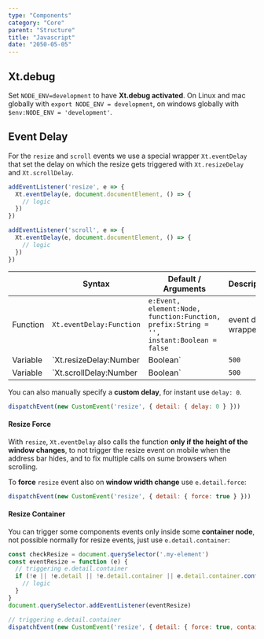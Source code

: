```yaml
---
type: "Components"
category: "Core"
parent: "Structure"
title: "Javascript"
date: "2050-05-05"
---
```


## Xt.debug

Set `NODE_ENV=development` to have **Xt.debug activated**. On Linux and mac globally with `export NODE_ENV = development`, on windows globally with `$env:NODE_ENV = 'development'`.

## Event Delay

For the `resize` and `scroll` events we use a special wrapper `Xt.eventDelay` that set the delay on which the resize gets triggered with `Xt.resizeDelay` and `Xt.scrollDelay`.

```js
addEventListener('resize', e => {
  Xt.eventDelay(e, document.documentElement, () => {
    // logic
  })
})

addEventListener('scroll', e => {
  Xt.eventDelay(e, document.documentElement, () => {
    // logic
  })
})
```

<div class="table-scroll">

|                         | Syntax                                    | Default / Arguments                       | Description                   |
| ----------------------- | ----------------------------------------- | ----------------------------- | ----------------------------- |
| Function                  | `Xt.eventDelay:Function`              | `e:Event, element:Node, function:Function, prefix:String = '', instant:Boolean = false`       | event delay wrapper                  |
| Variable                  | `Xt.resizeDelay:Number|Boolean`              | `500`        | Delay for the `resize` event with `Xt.eventDelay`            |
| Variable                  | `Xt.scrollDelay:Number|Boolean`              | `500`        | Delay for the `scroll` event with `Xt.eventDelay`                 |

</div>

You can also manually specify a **custom delay**, for instant use `delay: 0`.

```js
dispatchEvent(new CustomEvent('resize', { detail: { delay: 0 } }))
```

#### Resize Force

With `resize`, `Xt.eventDelay` also calls the function **only if the height of the window changes**, to not trigger the resize event on mobile when the address bar hides, and to fix multiple calls on sume browsers when scrolling.

To **force** `resize` event also on **window width change** use `e.detail.force`:

```js
dispatchEvent(new CustomEvent('resize', { detail: { force: true } }))
```

#### Resize Container

You can trigger some components events only inside some **container node**, not possible normally for resize events, just use `e.detail.container`:

```js
const checkResize = document.querySelector('.my-element')
const eventResize = function (e) {
  // triggering e.detail.container
  if (!e || !e.detail || !e.detail.container || e.detail.container.contains(checkResize)) {
    // logic
  }
}
document.querySelector.addEventListener(eventResize)

// triggering e.detail.container
dispatchEvent(new CustomEvent('resize', { detail: { force: true, container: document.querySelector('.my-container') } }))
```
